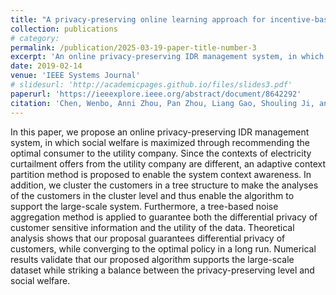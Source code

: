 ```yaml
---
title: "A privacy-preserving online learning approach for incentive-based demand response in smart grid"
collection: publications
# category:  
permalink: /publication/2025-03-19-paper-title-number-3
excerpt: 'An online privacy-preserving IDR management system, in which social welfare is maximized through recommending the optimal consumer to the utility company'
date: 2019-02-14
venue: 'IEEE Systems Journal'
# slidesurl: 'http://academicpages.github.io/files/slides3.pdf'
paperurl: 'https://ieeexplore.ieee.org/abstract/document/8642292'
citation: 'Chen, Wenbo, Anni Zhou, Pan Zhou, Liang Gao, Shouling Ji, and Dapeng Wu. "A privacy-preserving online learning approach for incentive-based demand response in smart grid." IEEE Systems Journal 13, no. 4 (2019): 4208-4218.'
---
```


In this paper, we propose an online privacy-preserving IDR management system, in which social welfare is maximized through recommending the optimal consumer to the utility company. Since the contexts of electricity curtailment offers from the utility company are different, an adaptive context partition method is proposed to enable the system context awareness. In addition, we cluster the customers in a tree structure to make the analyses of the customers in the cluster level and thus enable the algorithm to support the large-scale system. Furthermore, a tree-based noise aggregation method is applied to guarantee both the differential privacy of customer sensitive information and the utility of the data. Theoretical analysis shows that our proposal guarantees differential privacy of customers, while converging to the optimal policy in a long run. Numerical results validate that our proposed algorithm supports the large-scale dataset while striking a balance between the privacy-preserving level and social welfare.